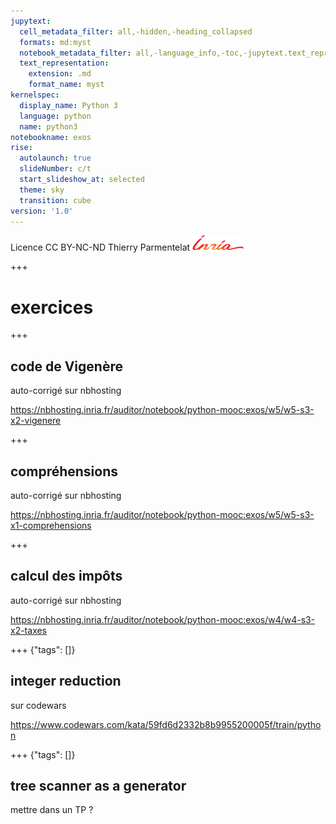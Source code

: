 ```yaml
---
jupytext:
  cell_metadata_filter: all,-hidden,-heading_collapsed
  formats: md:myst
  notebook_metadata_filter: all,-language_info,-toc,-jupytext.text_representation.jupytext_version,-jupytext.text_representation.format_version
  text_representation:
    extension: .md
    format_name: myst
kernelspec:
  display_name: Python 3
  language: python
  name: python3
notebookname: exos
rise:
  autolaunch: true
  slideNumber: c/t
  start_slideshow_at: selected
  theme: sky
  transition: cube
version: '1.0'
---
```


<div class="licence">
<span>Licence CC BY-NC-ND</span>
<span>Thierry Parmentelat</span>
<span><img src="media/inria-25-alpha.png" /></span>
</div>

+++

# exercices

+++

## code de Vigenère

auto-corrigé sur nbhosting

https://nbhosting.inria.fr/auditor/notebook/python-mooc:exos/w5/w5-s3-x2-vigenere

+++

## compréhensions 

auto-corrigé sur nbhosting


https://nbhosting.inria.fr/auditor/notebook/python-mooc:exos/w5/w5-s3-x1-comprehensions

+++

## calcul des impôts

auto-corrigé sur nbhosting

https://nbhosting.inria.fr/auditor/notebook/python-mooc:exos/w4/w4-s3-x2-taxes

+++ {"tags": []}

## integer reduction

sur codewars

https://www.codewars.com/kata/59fd6d2332b8b9955200005f/train/python

+++ {"tags": []}

## tree scanner as a generator

mettre dans un TP ?
